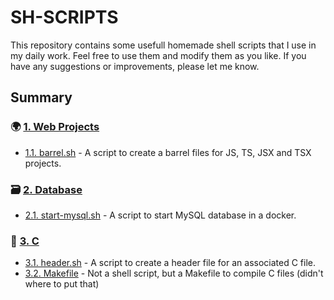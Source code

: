 # SH-SCRIPTS
This repository contains some usefull homemade shell scripts that I use in my daily work.
Feel free to use them and modify them as you like. If you have any suggestions or improvements, please let me know.

## Summary
### 🌍 [1. Web Projects](#1-web-projects)
- [1.1. barrel.sh](./web/barrel.sh) - A script to create a barrel files for JS, TS, JSX and TSX projects.

### 🗃️ [2. Database](#2-database)
- [2.1. start-mysql.sh](./database/start-mysql.sh) - A script to start MySQL database in a docker.

### 🔵 [3. C](#3-c)
- [3.1. header.sh](./c/header.sh) - A script to create a header file for an associated C file.
- [3.2. Makefile](./c/Makefile) - Not a shell script, but a Makefile to compile C files (didn't where to put that)
